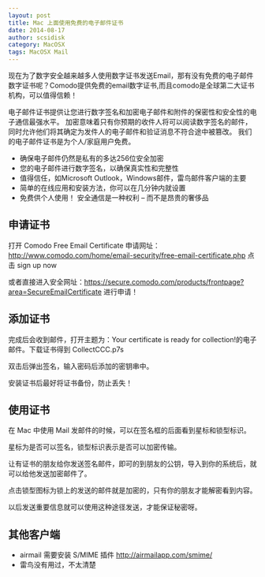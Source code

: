 ```yaml
---
layout: post
title: Mac 上面使用免费的电子邮件证书
date: 2014-08-17
author: scsidisk
category: MacOSX
tags: MacOSX Mail
---
```


现在为了数字安全越来越多人使用数字证书发送Email，那有没有免费的电子邮件数字证书呢？Comodo提供免费的email数字证书,而且comodo是全球第二大证书机构，可以值得信赖！

电子邮件证书提供让您进行数字签名和加密电子邮件和附件的保密性和安全性的电子通信最强水平。 加密意味着只有你预期的收件人将可以阅读数字签名的邮件，同时允许他们将其确定为发件人的电子邮件和验证消息不符合途中被篡改。 我们的电子邮件证书是为个人/家庭用户免费。

- 确保电子邮件仍然是私有的多达256位安全加密
- 您的电子邮件进行数字签名，以确保真实性和完整性
- 值得信任，如Microsoft Outlook，Windows邮件，雷鸟邮件客户端的主要
- 简单的在线应用和安装方法，你可以在几分钟内就设置
- 免费供个人使用！ 安全通信是一种权利 – 而不是昂贵的奢侈品

## 申请证书

打开 Comodo Free Email Certificate 申请网址： http://www.comodo.com/home/email-security/free-email-certificate.php  点击 sign up now

或者直接进入安全网址：https://secure.comodo.com/products/frontpage?area=SecureEmailCertificate 进行申请！

## 添加证书

完成后会收到邮件，打开主题为：Your certificate is ready for collection!的电子邮件。下载证书得到 CollectCCC.p7s

双击后弹出签名，输入密码后添加的密钥串中。

安装证书后最好将证书备份，防止丢失！

## 使用证书

在 Mac 中使用 Mail 发邮件的时候，可以在签名框的后面看到星标和锁型标识。

星标为是否可以签名，锁型标识表示是否可以加密传输。

让有证书的朋友给你发送签名邮件，即可的到朋友的公钥，导入到你的系统后，就可以给他发送加密邮件了。

点击锁型图标为锁上的发送的邮件就是加密的，只有你的朋友才能解密看到内容。

以后发送重要信息就可以使用这种途径发送，才能保证秘密呀。

## 其他客户端

- airmail 需要安装 S/MIME 插件 http://airmailapp.com/smime/
- 雷鸟没有用过，不太清楚